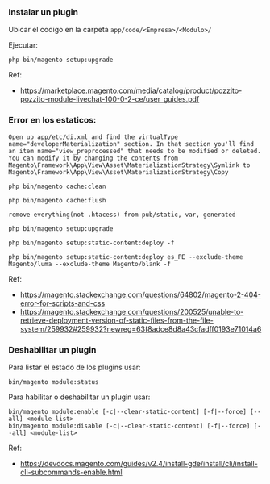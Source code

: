 
### Instalar un plugin

Ubicar el codigo en la carpeta `app/code/<Empresa>/<Modulo>/`
  
Ejecutar:
```
php bin/magento setup:upgrade
```

Ref:
 - https://marketplace.magento.com/media/catalog/product/pozzito-pozzito-module-livechat-100-0-2-ce/user_guides.pdf





### Error en los estaticos:

```
Open up app/etc/di.xml and find the virtualType name="developerMaterialization" section. In that section you'll find an item name="view_preprocessed" that needs to be modified or deleted. You can modify it by changing the contents from Magento\Framework\App\View\Asset\MaterializationStrategy\Symlink to Magento\Framework\App\View\Asset\MaterializationStrategy\Copy

php bin/magento cache:clean

php bin/magento cache:flush

remove everything(not .htacess) from pub/static, var, generated

php bin/magento setup:upgrade

php bin/magento setup:static-content:deploy -f

php bin/magento setup:static-content:deploy es_PE --exclude-theme Magento/luma --exclude-theme Magento/blank -f
```
Ref:
- https://magento.stackexchange.com/questions/64802/magento-2-404-error-for-scripts-and-css
- https://magento.stackexchange.com/questions/200525/unable-to-retrieve-deployment-version-of-static-files-from-the-file-system/259932#259932?newreg=63f8adce8d8a43cfadff0193e71014a6


### Deshabilitar un plugin
Para listar el estado de los plugins usar:
```
bin/magento module:status
```
Para habilitar o deshabilitar un plugin usar:
```
bin/magento module:enable [-c|--clear-static-content] [-f|--force] [--all] <module-list>
bin/magento module:disable [-c|--clear-static-content] [-f|--force] [--all] <module-list>
```

Ref:
- https://devdocs.magento.com/guides/v2.4/install-gde/install/cli/install-cli-subcommands-enable.html
